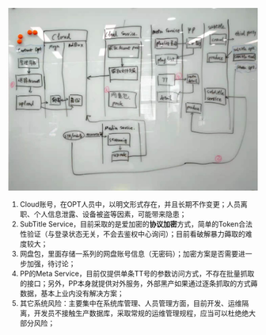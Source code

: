 ![](https://github.com/motor23s/picBed/blob/master/img/MFC%E5%AE%89%E5%85%A8%E9%A3%8E%E9%99%A9.jpg)

1. Cloud账号，在OPT人员中，以明文形式存在，并且长期不作变更；人员离职、个人信息泄露、设备被盗等因素，可能带来隐患；
2. SubTitle Service，目前采取的是爱加密的**协议加密**方式，简单的Token合法性验证（与登录状态无关，不会去鉴权中心询问）；目前看破解暴力薅取的难度较大；
3. 网盘包，里面存储一系列的网盘账号信息（无密码）；加密方案是否需要进一步加强，待讨论；
4. PP的Meta Service，目前仅提供单条TT号的参数访问方式，不存在批量抓取的接口；另外，PP本身就提供对外服务，外部黑产如果通过逐条抓取的方式薅数据，基本上业内没有解决方案；
5. 其它系统风险：主要集中在系统库管理、人员管理方面，目前开发、运维隔离，开发员不接触生产数据库，采取常规的运维管理规程，应当可以杜绝绝大部分风险；

